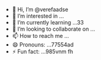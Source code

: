- 👋 Hi, I’m @verefaadse
- 👀 I’m interested in ...
- 🌱 I’m currently learning ...33
- 💞️ I’m looking to collaborate on ...
- 📫 How to reach me ...
- 😄 Pronouns: ...77554ad
- ⚡ Fun fact: ...985vnm
fh
<!---65
verefaadse/verefaadse is a ✨ special ✨ repository because its `README.md` (this file) appears on your GitHub profile.
You can click the Preview link to take a look at your changes.
--->
